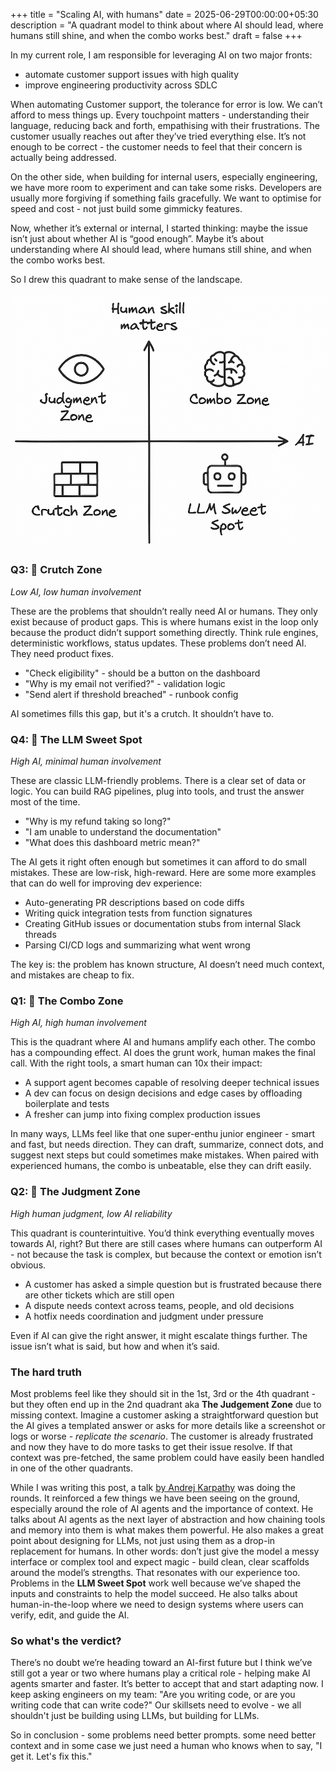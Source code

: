 +++
title = "Scaling AI, with humans"
date = 2025-06-29T00:00:00+05:30
description = "A quadrant model to think about where AI should lead, where humans still shine, and when the combo works best."
draft = false
+++

In my current role, I am responsible for leveraging AI on two major fronts:

- automate customer support issues with high quality  
- improve engineering productivity across SDLC

When automating Customer support, the tolerance for error is low. We can’t afford to mess things up. Every touchpoint matters - understanding their language, reducing back and forth, empathising with their frustrations. The customer usually reaches out after they’ve tried everything else. It’s not enough to be correct - the customer needs to feel that their concern is actually being addressed.

On the other side, when building for internal users, especially engineering, we have more room to experiment and can take some risks. Developers are usually more forgiving if something fails gracefully. We want to optimise for speed and cost - not just build some gimmicky features.

Now, whether it’s external or internal, I started thinking: maybe the issue isn’t just about whether AI is “good enough”. Maybe it’s about understanding where AI should lead, where humans still shine, and when the combo works best.

So I drew this quadrant to make sense of the landscape.

![AI vs Humans Quadrant](ai-and-humans.png)

### Q3: 🧱 Crutch Zone  
*Low AI, low human involvement*

These are the problems that shouldn’t really need AI or humans. They only exist because of product gaps. This is where humans exist in the loop only because the product didn’t support something directly. Think rule engines, deterministic workflows, status updates. These problems don’t need AI. They need product fixes.

- "Check eligibility" - should be a button on the dashboard  
- "Why is my email not verified?" - validation logic  
- "Send alert if threshold breached" - runbook config

AI sometimes fills this gap, but it's a crutch. It shouldn’t have to.

### Q4: 🤖 The LLM Sweet Spot  
*High AI, minimal human involvement*

These are classic LLM-friendly problems. There is a clear set of data or logic. You can build RAG pipelines, plug into tools, and trust the answer most of the time.

- "Why is my refund taking so long?"  
- "I am unable to understand the documentation"  
- "What does this dashboard metric mean?"

The AI gets it right often enough but sometimes it can afford to do small mistakes. These are low-risk, high-reward. Here are some more examples that can do well for improving dev experience:

- Auto-generating PR descriptions based on code diffs  
- Writing quick integration tests from function signatures  
- Creating GitHub issues or documentation stubs from internal Slack threads  
- Parsing CI/CD logs and summarizing what went wrong

The key is: the problem has known structure, AI doesn’t need much context, and mistakes are cheap to fix.

### Q1: 🧠 The Combo Zone  
*High AI, high human involvement*

This is the quadrant where AI and humans amplify each other. The combo has a compounding effect. AI does the grunt work, human makes the final call. With the right tools, a smart human can 10x their impact:

- A support agent becomes capable of resolving deeper technical issues  
- A dev can focus on design decisions and edge cases by offloading boilerplate and tests  
- A fresher can jump into fixing complex production issues

In many ways, LLMs feel like that one super-enthu junior engineer - smart and fast, but needs direction. They can draft, summarize, connect dots, and suggest next steps but could sometimes make mistakes. When paired with experienced humans, the combo is unbeatable, else they can drift easily.

### Q2: 👀 The Judgment Zone  
*High human judgment, low AI reliability*

This quadrant is counterintuitive. You’d think everything eventually moves towards AI, right? But there are still cases where humans can outperform AI - not because the task is complex, but because the context or emotion isn’t obvious.

- A customer has asked a simple question but is frustrated because there are other tickets which are still open  
- A dispute needs context across teams, people, and old decisions  
- A hotfix needs coordination and judgment under pressure

Even if AI can give the right answer, it might escalate things further. The issue isn’t what is said, but how and when it’s said.

### The hard truth

Most problems feel like they should sit in the 1st, 3rd or the 4th quadrant - but they often end up in the 2nd quadrant aka **The Judgement Zone** due to missing context. Imagine a customer asking a straightforward question but the AI gives a templated answer or asks for more details like a screenshot or logs or worse - *replicate the scenario*. The customer is already frustrated and now they have to do more tasks to get their issue resolve. If that context was pre-fetched, the same problem could have easily been handled in one of the other quadrants.

While I was writing this post, a talk [by Andrej Karpathy](https://youtu.be/LCEmiRjPEtQ?si=e_TVa6I6WZVOlrru) was doing the rounds. It reinforced a few things we have been seeing on the ground, especially around the role of AI agents and the importance of context. He talks about AI agents as the next layer of abstraction and how chaining tools and memory into them is what makes them powerful. He also makes a great point about designing for LLMs, not just using them as a drop-in replacement for humans. In other words: don’t just give the model a messy interface or complex tool and expect magic - build clean, clear scaffolds around the model’s strengths. That resonates with our experience too. Problems in the **LLM Sweet Spot** work well because we’ve shaped the inputs and constraints to help the model succeed. He also talks about human-in-the-loop where we need to design systems where users can verify, edit, and guide the AI.

### So what's the verdict?

There’s no doubt we’re heading toward an AI-first future but I think we’ve still got a year or two where humans play a critical role - helping make AI agents smarter and faster. It’s better to accept that and start adapting now. I keep asking engineers on my team: "Are you writing code, or are you writing code that can write code?" Our skillsets need to evolve - we all shouldn't just be building using LLMs, but building for LLMs.

So in conclusion - some problems need better prompts. some need better context and in some case we just need a human who knows when to say, "I get it. Let's fix this."
